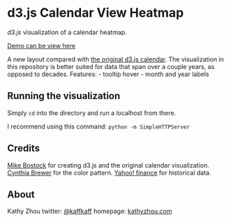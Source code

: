 d3.js Calendar View Heatmap
===========

*d3.js* visualization of a calendar heatmap.

[Demo can be view here](http://kathyz.github.io/d3-calendar/)

A new layout compared with [the original d3.js calendar](http://bl.ocks.org/mbostock/4063318).
The visualization in this repository is better suited for data that span over a couple years, as opposed to decades.
Features:
    - tooltip hover
    - month and year labels


## Running the visualization

Simply `cd` into the directory and run a localhost from there.

I recommend using this command:
```python -m SimpleHTTPServer```


## Credits

[Mike Bostock](http://bost.ocks.org/mike/) for creating d3.js and the original calendar visualization.
[Cynthia Brewer](http://colorbrewer2.org/) for the color pattern.
[Yahoo! finance](http://finance.yahoo.com/) for historical data.

## About
Kathy Zhou
twitter: [@kaffkaff](https://twitter.com/Kaffkaff)
homepage: [kathyzhou.com](http://www.kathyzhou.com/)

